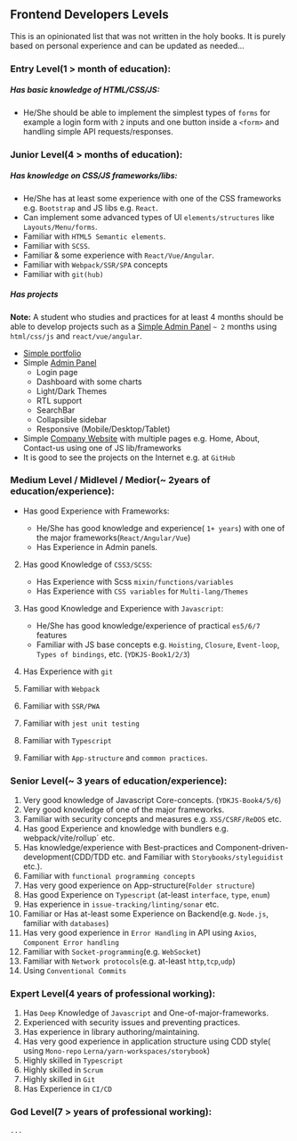 ## Frontend Developers Levels

This is an opinionated list that was not written in the holy books. It is purely based on personal experience and can be updated as needed...

### Entry Level(1 > month of education):

##### Has basic knowledge of HTML/CSS/JS:

- He/She should be able to implement the simplest types of `forms` for example a login form with `2` inputs and one button inside a `<form>` and handling simple API requests/responses.

### Junior Level(4 > months of education):

##### Has knowledge on CSS/JS frameworks/libs:

- He/She has at least some experience with one of the CSS frameworks e.g. `Bootstrap` and JS libs e.g. `React`.
- Can implement some advanced types of UI `elements/structures` like `Layouts/Menu/forms`.
- Familiar with `HTML5 Semantic elements`.
- Familiar with `SCSS`.
- Familiar & some experience with `React/Vue/Angular`.
- Familiar with `Webpack/SSR/SPA` concepts
- Familiar with `git(hub)`

##### Has projects

**Note:** A student who studies and practices for at least 4 months should be able to develop projects such as a [Simple Admin Panel](https://github.com/ZahraMirzaei/admin-panel) `~ 2` months using `html/css/js` and `react/vue/angular`.

- [Simple portfolio](https://www.w3schools.com/howto/howto_website_create_portfolio.asp)
- Simple [Admin Panel](https://github.com/ZahraMirzaei/admin-panel)
  - Login page
  - Dashboard with some charts
  - Light/Dark Themes
  - RTL support
  - SearchBar
  - Collapsible sidebar
  - Responsive (Mobile/Desktop/Tablet)
- Simple [Company Website](https://www.w3schools.com/css/css_rwd_templates.asp) with multiple pages e.g. Home, About, Contact-us using one of JS lib/frameworks
- It is good to see the projects on the Internet e.g. at `GitHub`

### Medium Level / Midlevel / Medior(~ 2years of education/experience):

- Has good Experience with Frameworks:

  - He/She has good knowledge and experience( `1+ years`) with one of the major frameworks(`React/Angular/Vue`)
  - Has Experience in Admin panels.

2. Has good Knowledge of `CSS3/SCSS`:

   - Has Experience with Scss `mixin/functions/variables`
   - Has Experience with `CSS variables` for `Multi-lang/Themes`

3. Has good Knowledge and Experience with `Javascript`:

   - He/She has good knowledge/experience of practical `es5/6/7` features
   - Familiar with JS base concepts e.g. `Hoisting`, `Closure`, `Event-loop`, `Types of bindings`, etc. (`YDKJS-Book1/2/3`)

4. Has Experience with `git`
5. Familiar with `Webpack`
6. Familiar with `SSR/PWA`
7. Familiar with `jest unit testing`
8. Familiar with `Typescript`
9. Familiar with `App-structure` and `common practices`.

### Senior Level(~ 3 years of education/experience):

1. Very good knowledge of Javascript Core-concepts. (`YDKJS-Book4/5/6`)
2. Very good knowledge of one of the major frameworks.
3. Familiar with security concepts and measures e.g. `XSS/CSRF/ReDOS` etc.
4. Has good Experience and knowledge with bundlers e.g. webpack/vite/rollup` etc.
5. Has knowledge/experience with Best-practices and Component-driven-development(CDD/TDD etc. and Familiar with `Storybooks/styleguidist` etc.).
6. Familiar with `functional programming concepts`
7. Has very good experience on App-structure(`Folder structure`)
8. Has good Experience on `Typescript` (at-least `interface`, `type`, `enum`)
9. Has experience in `issue-tracking/linting/sonar` etc.
10. Familiar or Has at-least some Experience on Backend(e.g. `Node.js`, familiar with `databases`)
11. Has very good experience in `Error Handling` in API using `Axios`, `Component Error handling`
12. Familiar with `Socket-programming`(e.g. `WebSocket`)
13. Familiar with `Network protocols`(e.g. at-least `http`,`tcp`,`udp`)
14. Using `Conventional Commits`

### Expert Level(4 years of professional working):

1. Has `Deep` Knowledge of `Javascript` and One-of-major-frameworks.
2. Experienced with security issues and preventing practices.
3. Has experience in library authoring/maintaining.
4. Has very good experience in application structure using CDD style( using `Mono-repo` `Lerna/yarn-workspaces/storybook`)
5. Highly skilled in `Typescript`
6. Highly skilled in `Scrum`
7. Highly skilled in `Git`
8. Has Experience in `CI/CD`

### God Level(7 > years of professional working):

    ...

